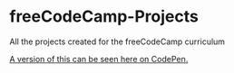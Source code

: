 # freeCodeCamp-Projects
All the projects created for the freeCodeCamp curriculum

[A version of this can be seen here on CodePen.](https://codepen.io/ChewyDinosaur/full/BpxeyN/)


